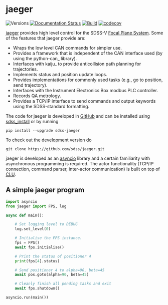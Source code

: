 # jaeger

![Versions](https://img.shields.io/badge/python->3.7-blue)
[![Documentation Status](https://readthedocs.org/projects/jaeger/badge/?version=latest)](https://sdss-jaeger.readthedocs.io/en/latest/?badge=latest)
[![Build](https://img.shields.io/github/workflow/status/sdss/jaeger/Test)](https://github.com/sdss/jaeger/actions)
[![codecov](https://codecov.io/gh/sdss/jaeger/branch/master/graph/badge.svg)](https://codecov.io/gh/sdss/jaeger)

[jaeger](http://pacificrim.wikia.com/wiki/Jaeger>) provides high level control for the SDSS-V [Focal Plane System](https://wiki.sdss.org/display/FPS). Some of the features that jaeger provide are:

- Wraps the low level CAN commands for simpler use.
- Provides a framework that is independent of the CAN interface used (by using the python-can_ library).
- Interfaces with kaiju_ to provide anticollision path planning for trajectories.
- Implements status and position update loops.
- Provides implementations for commonly used tasks (e.g., go to position, send trajectory).
- Interfaces with the Instrument Electronics Box modbus PLC controller.
- Records QA metrology.
- Provides a TCP/IP interface to send commands and output keywords using the SDSS-standard formatting.

The code for jaeger is developed in [GitHub](https://github.com/sdss/jaeger) and can be installed using [sdss_install](https://github.com/sdss/sdss_install) or by running

```console
pip install --upgrade sdss-jaeger
```

To check out the development version do

```console
git clone https://github.com/sdss/jaeger.git
```

jaeger is developed as an [asyncio](https://docs.python.org/3/library/asyncio.html) library and a certain familiarity with asynchronous programming is required. The actor functionality (TCP/IP connection, command parser, inter-actor communication) is built on top of [CLU](https://github.com/sdss/clu).

## A simple jaeger program

```python
import asyncio
from jaeger import FPS, log

async def main():

    # Set logging level to DEBUG
    log.set_level(0)

    # Initialise the FPS instance.
    fps = FPS()
    await fps.initialise()

    # Print the status of positioner 4
    print(fps[4].status)

    # Send positioner 4 to alpha=90, beta=45
    await pos.goto(alpha=90, beta=45)

    # Cleanly finish all pending tasks and exit
    await fps.shutdown()

asyncio.run(main())
```
